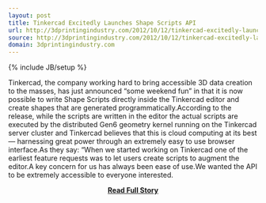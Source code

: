 ```yaml
---
layout: post
title: Tinkercad Excitedly Launches Shape Scripts API 
url: http://3dprintingindustry.com/2012/10/12/tinkercad-excitedly-launches-shape-scripts-api/
source: http://3dprintingindustry.com/2012/10/12/tinkercad-excitedly-launches-shape-scripts-api/
domain: 3dprintingindustry.com
---
```

{% include JB/setup %}<p>Tinkercad, the company working hard to bring accessible 3D data creation to the masses, has just announced “some weekend fun” in that it is now possible to write Shape Scripts directly inside the Tinkercad editor and create shapes that are generated programmatically.According to the release, while the scripts are written in the editor the actual scripts are executed by the distributed Gen6 geometry kernel running on the Tinkercad server cluster and Tinkercad believes that this is cloud computing at its best — harnessing great power through an extremely easy to use browser interface.As they say: “When we started working on Tinkercad one of the earliest feature requests was to let users create scripts to augment the editor.A key concern for us has always been ease of use.We wanted the API to be extremely accessible to everyone interested.</p>
<center><p><a href="http://3dprintingindustry.com/2012/10/12/tinkercad-excitedly-launches-shape-scripts-api/" style='padding:25px; font-sze:18px; font-weight: bold;'>Read Full Story</a></p></center>
